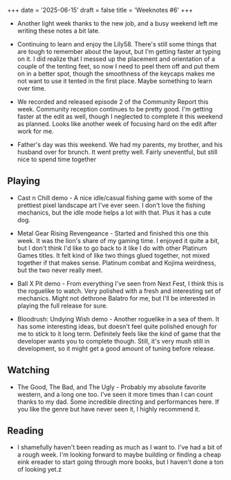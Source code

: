 +++
date = '2025-06-15'
draft = false
title = 'Weeknotes #6'
+++

* Another light week thanks to the new job, and a busy weekend left me writing these notes a bit late.

* Continuing to learn and enjoy the Lily58. There's still some things that are tough to remember about the layout, but I'm getting faster at typing on it. I did realize that I messed up the placement and orientation of a couple of the tenting feet, so now I need to peel them off and put them on in a better spot, though the smoothness of the keycaps makes me not want to use it tented in the first place. Maybe something to learn over time.

* We recorded and released episode 2 of the Community Report this week. Community reception continues to be pretty good. I'm getting faster at the edit as well, though I neglected to complete it this weekend as planned. Looks like another week of focusing hard on the edit after work for me.

* Father's day was this weekend. We had my parents, my brother, and his husband over for brunch. It went pretty well. Fairly uneventful, but still nice to spend time together

## Playing

* Cast n Chill demo - A nice idle/casual fishing game with some of the prettiest pixel landscape art I've ever seen. I don't love the fishing mechanics, but the idle mode helps a lot with that. Plus it has a cute dog.

* Metal Gear Rising Revengeance - Started and finished this one this week. It was the lion's share of my gaming time. I enjoyed it quite a bit, but I don't think I'd like to go back to it like I do with other Platinum Games titles. It felt kind of like two things glued together, not mixed together if that makes sense. Platinum combat and Kojima weirdness, but the two never really meet.

* Ball X Pit demo - From everything I've seen from Next Fest, I think this is the roguelike to watch. Very polished with a fresh and interesting set of mechanics. Might not dethrone Balatro for me, but I'll be interested in playing the full release for sure.

* Bloodrush: Undying Wish demo - Another roguelike in a sea of them. It has some interesting ideas, but doesn't feel quite polished enough for me to stick to it long term. Definitely feels like the kind of game that the developer wants you to complete though. Still, it's very mush still in development, so it might get a good amount of tuning before release.

## Watching

* The Good, The Bad, and The Ugly - Probably my absolute favorite western, and a long one too. I've seen it more times than I can count thanks to my dad. Some incredible directing and performances here. If you like the genre but have never seen it, I highly recommend it.

## Reading

* I shamefully haven't been reading as much as I want to. I've had a bit of a rough week. I'm looking forward to maybe building or finding a cheap eink ereader to start going through more books, but I haven't done a ton of looking yet.z
